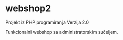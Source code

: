 # webshop2

Projekt iz PHP programiranja Verzija 2.0

Funkcionalni webshop sa administratorskim sučeljem.
